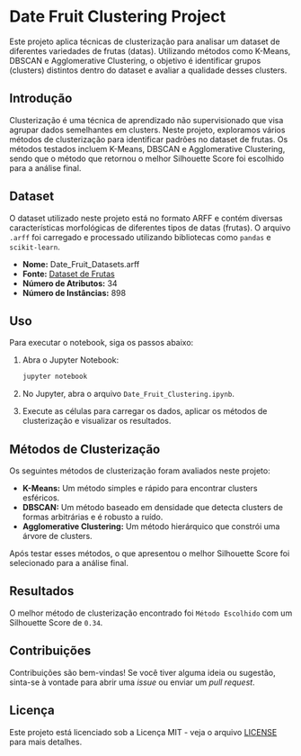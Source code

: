 # Date Fruit Clustering Project

Este projeto aplica técnicas de clusterização para analisar um dataset de diferentes variedades de frutas (datas). Utilizando métodos como K-Means, DBSCAN e Agglomerative Clustering, o objetivo é identificar grupos (clusters) distintos dentro do dataset e avaliar a qualidade desses clusters.

## Introdução

Clusterização é uma técnica de aprendizado não supervisionado que visa agrupar dados semelhantes em clusters. Neste projeto, exploramos vários métodos de clusterização para identificar padrões no dataset de frutas. Os métodos testados incluem K-Means, DBSCAN e Agglomerative Clustering, sendo que o método que retornou o melhor Silhouette Score foi escolhido para a análise final.

## Dataset

O dataset utilizado neste projeto está no formato ARFF e contém diversas características morfológicas de diferentes tipos de datas (frutas). O arquivo `.arff` foi carregado e processado utilizando bibliotecas como `pandas` e `scikit-learn`.

- **Nome:** Date_Fruit_Datasets.arff
- **Fonte:** [Dataset de Frutas](https://www.muratkoklu.com/datasets/)
- **Número de Atributos:** 34
- **Número de Instâncias:** 898

## Uso

Para executar o notebook, siga os passos abaixo:

1. Abra o Jupyter Notebook:

    ```bash
    jupyter notebook
    ```

2. No Jupyter, abra o arquivo `Date_Fruit_Clustering.ipynb`.

3. Execute as células para carregar os dados, aplicar os métodos de clusterização e visualizar os resultados.

## Métodos de Clusterização

Os seguintes métodos de clusterização foram avaliados neste projeto:

- **K-Means:** Um método simples e rápido para encontrar clusters esféricos.
- **DBSCAN:** Um método baseado em densidade que detecta clusters de formas arbitrárias e é robusto a ruído.
- **Agglomerative Clustering:** Um método hierárquico que constrói uma árvore de clusters.

Após testar esses métodos, o que apresentou o melhor Silhouette Score foi selecionado para a análise final.

## Resultados

O melhor método de clusterização encontrado foi `Método Escolhido` com um Silhouette Score de `0.34`.


## Contribuições

Contribuições são bem-vindas! Se você tiver alguma ideia ou sugestão, sinta-se à vontade para abrir uma _issue_ ou enviar um _pull request_.

## Licença

Este projeto está licenciado sob a Licença MIT - veja o arquivo [LICENSE](LICENSE) para mais detalhes.
